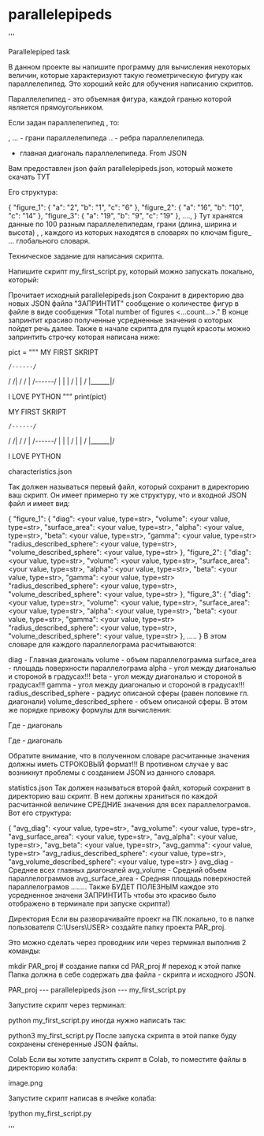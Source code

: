 # parallelepipeds

'''



Parallelepiped task

В данном проекте вы напишите программу для вычисления некоторых величин, которые характеризуют такую геометрическую фигуру как параллелепипед. Это хороший кейс для обучения написанию скриптов.

Параллелепипед - это объемная фигура, каждой гранью которой является прямоугольником.

Если задан параллелепипед 
, то:

, 
 ... - грани параллелепипеда
 .. - ребра параллелепипеда.
 - главная диагональ параллелепипеда.
From JSON

Вам предоставлен json файл parallelepipeds.json, который можете скачать ТУТ

Его структура:

{
    "figure_1": {
        "a": "2",
        "b": "1",
        "c": "6"
    },
    "figure_2": {
        "a": "16",
        "b": "10",
        "c": "14"
    },
    "figure_3": {
        "a": "19",
        "b": "9",
        "c": "19"
    },
    ....,
}
Тут хранятся данные по 100 разным параллелепипедам, грани (длина, ширина и высота) , ,  каждого из которых находятся в словарях по ключам figure_ ... глобального словаря.

Техническое задание для написания скрипта.

Напишите скрипт my_first_script.py, который можно запускать локально, который:

Прочитает исходный parallelepipeds.json
Сохранит в директорию два новых JSON файла
"ЗАПРИНТИТ" сообщение о количестве фигур в файле в виде сообщения "Total number of figures <...count...>."
В конце запринтит красиво полученные усредненные значения о которых пойдет речь далее.
Также в начале скрипта для пущей красоты можно запринтить строчку которая написана ниже:


pict = """
MY FIRST SKRIPT

    /------/
   /      /|
  /      / |
 /------/  |
 |      |  /
 |      | /
 |______|/

I LOVE PYTHON
"""
print(pict)
     
MY FIRST SKRIPT

    /------/ 
   /      /|
  /      / |
 /------/  |
 |      |  /
 |      | / 
 |______|/

I LOVE PYTHON

characteristics.json

Так должен называться первый файл, который сохранит в директорию ваш скрипт. Он имеет примерно ту же структуру, что и входной JSON файл и имеет вид:

{
    "figure_1": {
        "diag": <your value, type=str>,
        "volume": <your value, type=str>,
        "surface_area": <your value, type=str>,
        "alpha": <your value, type=str>,
        "beta": <your value, type=str>,
        "gamma": <your value, type=str>
        "radius_described_sphere": <your value, type=str>,
        "volume_described_sphere": <your value, type=str>
    },
    "figure_2": {
        "diag": <your value, type=str>,
        "volume": <your value, type=str>,
        "surface_area": <your value, type=str>,
        "alpha": <your value, type=str>,
        "beta": <your value, type=str>,
        "gamma": <your value, type=str>
        "radius_described_sphere": <your value, type=str>,
        "volume_described_sphere": <your value, type=str>
    },
    "figure_3": {
        "diag": <your value, type=str>,
        "volume": <your value, type=str>,
        "surface_area": <your value, type=str>,
        "alpha": <your value, type=str>,
        "beta": <your value, type=str>,
        "gamma": <your value, type=str>
        "radius_described_sphere": <your value, type=str>,
        "volume_described_sphere": <your value, type=str>
    },
    .....
}
В этом словаре для каждого параллелограма расчитываются:

diag - Главная диагональ
volume - объем параллелограмма
surface_area - площадь поверхности параллелограма
alpha - угол между диагональю и стороной  в градусах!!!
beta - угол между диагональю и стороной  в градусах!!!
gamma - угол между диагональю и стороной  в градусах!!!
radius_described_sphere - радиус описаной сферы (равен половине гл. диагонали)
volume_described_sphere - объем описаной сферы.
В этом же порядке привожу формулы для вычисления:




 
 Где  - диагональ

 

 

 
 Где  - диагональ

 

Обратите внимание, что в полученном словаре расчитанные значения должны иметь СТРОКОВЫЙ формат!!! В противном случае у вас возникнут проблемы с созданием JSON из данного словаря.

statistics.json
Так должен называться второй файл, который сохранит в директорию ваш скрипт. В нем должны храниться по каждой расчитанной величине СРЕДНИЕ значения для всех параллелограмов. Вот его структура:

{
        "avg_diag": <your value, type=str>,
        "avg_volume": <your value, type=str>,
        "avg_surface_area": <your value, type=str>,
        "avg_alpha": <your value, type=str>,
        "avg_beta": <your value, type=str>,
        "avg_gamma": <your value, type=str>
        "avg_radius_described_sphere": <your value, type=str>,
        "avg_volume_described_sphere": <your value, type=str>
}
avg_diag - Среднее всех главных диагоналей
avg_volume - Средний объем параллелограммов
avg_surface_area - Средняя площадь поверхностей параллелограмов
........
Также БУДЕТ ПОЛЕЗНЫМ каждое это усредненное значени ЗАПРИНТИТЬ чтобы это красиво было отображено в терминале при запуске скрипта!)

Директория
Если вы разворачивайте проект на ПК локально, то в папке пользователя  C:\Users\USER> создайте папку проекта PAR_proj.

Это можно сделать через проводник или через терминал выполнив 2 команды:

mkdir PAR_proj   # создание папки
cd PAR_proj      # переход к этой папке
Папка должна в себе содержать два файла - скрипта и исходного JSON.

PAR_proj
--- parallelepipeds.json
--- my_first_script.py

Запустите скрипт через терминал:

python my_first_script.py
иногда нужно написать так:

python3 my_first_script.py
После запуска скрипта в этой папке буду сохранены сгенеренные JSON файлы.

Colab
Если вы хотите запустить скрипт в Colab, то поместите файлы в директорию колаба:

image.png

Запустите скрипт написав в ячейке колаба:

!python my_first_script.py

'''

